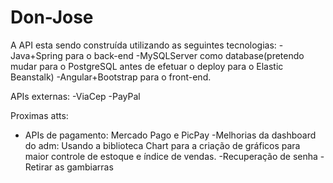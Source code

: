 # Don-Jose

A API esta sendo construída utilizando as seguintes tecnologias:
-Java+Spring para o back-end
-MySQLServer como database(pretendo mudar para o PostgreSQL antes de efetuar o deploy para o Elastic Beanstalk)
-Angular+Bootstrap para o front-end.

APIs externas:
-ViaCep
-PayPal

Proximas atts:
- APIs de pagamento: Mercado Pago e PicPay
-Melhorias da dashboard do adm: Usando a biblioteca Chart para a criação de gráficos para maior controle de estoque e índice de vendas.
-Recuperação de senha
-Retirar as gambiarras
